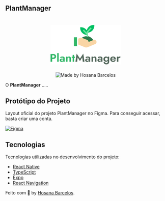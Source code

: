 ## PlantManager

<h1 align="center">
    <img alt="Plantmanager" src="https://github.com/hosanabarcelos/plantManager-nlw0.5/blob/main/logotype.png"/>
</h1>

<p align="center">
  <img alt="Made by Hosana Barcelos" src="https://img.shields.io/badge/made%20by- HOSANA BARCELOS -%15C3D6?style=flat-square&color=32B768&labelColor=000"><br/>
</p>

O **PlantManager** .....

## Protótipo do Projeto

Layout oficial do projeto PlantManager no Figma. Para conseguir acessar, basta criar uma conta.

  <a href="https://www.figma.com/file/gS8PpzrGlIPY0hSEito9XZ/PlantManager-(Copy)?node-id=0%3A1">
    <img alt="Figma" src="https://img.shields.io/badge/figma%20-%2332B768.svg?&style=for-the-badge&logo=figma&logoColor=white"/>
  </a>
  
 ## Tecnologias

Tecnologias utilizadas no desenvolvimento do projeto:

- [React Native](https://reactnative.dev/)
- [TypeScript](https://www.typescriptlang.org/)
- [Expo](https://expo.io/)
- [React Navigation](https://reactnavigation.org/)

Feito com :green_heart: by [Hosana Barcelos](https://github.com/hosanabarcelos).
